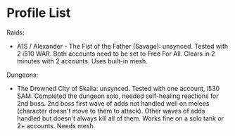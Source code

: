 # Profile List

Raids:

- A1S / Alexander - The Fist of the Father (Savage): unsynced. Tested with 2 i510 WAR. Both accounts need to be set to Free For All. Clears in 2 minutes with 2 accounts. Uses built-in mesh.

Dungeons:

- The Drowned City of Skalla: unsynced. Tested with one account, i530 SAM. Completed the dungeon solo, needed self-healing reactions for 2nd boss. 2nd boss first wave of adds not handled well on melees (character doesn't move to them to attack). Other waves of adds handled but doesn't always kill all of them. Works fine on a solo tank or 2+ accounts. Needs mesh.
